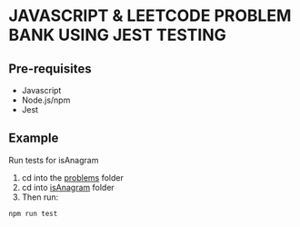 # JAVASCRIPT & LEETCODE PROBLEM BANK USING JEST TESTING



## Pre-requisites
- Javascript
- Node.js/npm
- Jest

## Example

Run tests for isAnagram

1. cd into the [problems](https://github.com/rockysingh3/LeetcodeJavaScript/tree/master/problems) folder
2. cd into [isAnagram](https://github.com/rockysingh3/LeetcodeJavaScript/tree/master/problems/isAnagram) folder
3. Then run:

``` npm run test ```